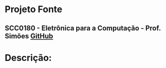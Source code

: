 # **Projeto Fonte**
## **SCC0180 - Eletrônica para a Computação - Prof. Simões** [GitHub](https://github.com/simoesusp)

# **Descrição:**
